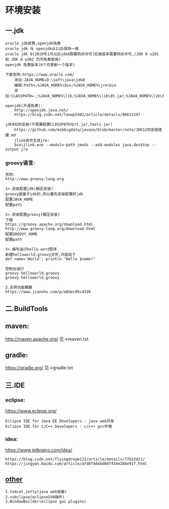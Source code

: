 # 环境安装

## 一.jdk

```
oracle jdk收费,openjdk免费
oracle jdk 与 openjdk从11后保持一致
oracle jdk 8(2019年1月以后jdk8需要购买许可)后面版本需要购买许可,(JDK 8 u201 和 JDK 8 u202 仍可免费使用)
openjdk 免费版本(6个月更新一个版本)

下载官网:https://www.oracle.com/
	添加:JAVA_HOME=D:\soft\java\jdk8
	编辑:Path=;%JAVA_HOME%\bin;%JAVA_HOME%\jre\bin
	添加:CLASSPATH=.;%JAVA_HOME%\lib;%JAVA_HOME%\lib\dt.jar;%JAVA_HOME%\lib\tools.jar
	
openjdk(开源免费):
	http://openjdk.java.net/
	https://blog.csdn.net/lanwp5302/article/details/86612197
	
jdk9后的安装(不需要配置CLASSPATH与rt.jar,tools.jar)
	https://github.com/msbbigdata/javase/blob/master/note/JDK12的安装搭建.md
	jlink命令生成jre:
	bin\jlink.exe --module-path jmods --add-modules java.desktop --output jre
```

### groovy语言:

```
官网:
http://www.groovy-lang.org

1>.安装配置jdk(解压安装)
groovy是基于jdk的,所以要先安装配置好jdk
配置JAVA_HOME
配置path

2>.安装配置groovy(解压安装)
下载
https://groovy.apache.org/download.html
http://www.groovy-lang.org/download.html
配置GROOVY_HOME
配置path

3>.编写运行hello word程序
新建helloworld.groovy文件,内容如下
def name='World'; println "Hello $name!"

控制台运行
groovy helloworld.groovy
groovy helloworld.groovy

3.实例功能概要
https://www.jianshu.com/p/e8dec95c4326
```


## 二.BuildTools

## maven:

http://maven.apache.org/ 	见->maven.txt

## gradle:

https://gradle.org/ 		见->gradle.txt

## 三.IDE

### eclipse:

https://www.eclipse.org/

```
Eclipse IDE for Java EE Developers : java web开发
Eclipse IDE for C/C++ Developers : c/c++ gcc环境
```

### idea:

https://www.jetbrains.com/idea/

```
https://blog.csdn.net/flyingdream123/article/details/77622421/
https://jingyan.baidu.com/article/afd8f4debd60f434e286e91f.html
```
## [other](other.md)

```
1.tomcat,jetty(java web容器)
2.subclipse(eclipseSVN插件)
3.WindowBuilder(eclipse gui plugins)
```

